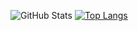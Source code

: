 ![GitHub Stats](https://github-readme-stats.vercel.app/api?username=samk1r0&theme=radical&include_all_commits=true)
[![Top Langs](https://github-readme-stats.vercel.app/api/top-langs/?username=samk1r0&layout=compact)](https://github.com/anuraghazra/github-readme-stats)
